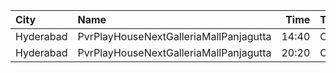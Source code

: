 | City      | Name                                   |  Time | Type    | Price | Capacity | Booked |
| :-------- | :------------------------------------- | ----: | :------ | ----: | -------: | -----: |
| Hyderabad | PvrPlayHouseNextGalleriaMallPanjagutta | 14:40 | Classic |  150₹ |       54 |     15 |
| Hyderabad | PvrPlayHouseNextGalleriaMallPanjagutta | 20:20 | Classic |  150₹ |       54 |     21 |